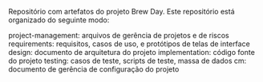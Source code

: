 Repositório com artefatos do projeto Brew Day. Este repositório está organizado do seguinte modo:

project-management: arquivos de gerência de projetos e de riscos
requirements: requisitos, casos de uso, e protótipos de telas de interface
design: documento de arquitetura do projeto
implementation: código fonte do projeto
testing: casos de teste, scripts de teste, massa de dados
cm: documento de gerência de configuração do projeto
